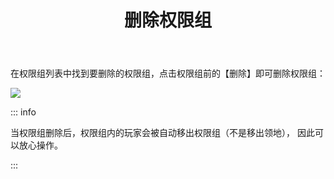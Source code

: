 ﻿---
title: 删除权限组
createTime: 2025/03/14 09:26:31
permalink: /doc/player/group/delete/
---

在权限组列表中找到要删除的权限组，点击权限组前的【删除】即可删除权限组：

![](/player/group/delete/1.png)

::: info

当权限组删除后，权限组内的玩家会被自动移出权限组（不是移出领地）， 因此可以放心操作。

:::


